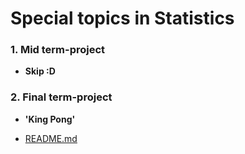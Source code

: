 # Special topics in Statistics

### 1. Mid term-project

- **Skip :D**


### 2. Final term-project 

- **'King Pong'** 


- [README.md](https://github.com/chulhongsung/Special-Topics-in-Statistics/tree/master/final-term)

